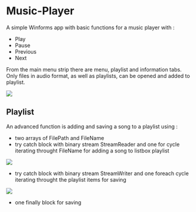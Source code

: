 # Music-Player

A simple Winforms app with basic functions for a music player with :
 - Play
 - Pause
 - Previous
 - Next
 
From the main menu strip there are menu, playlist and information tabs.  
Only files in audio format, as well as playlists, can be opened and added to playlist.

 <img src="https://image.ibb.co/csBx89/musicplayerplaylist.png">



## Playlist

An advanced function is adding and saving a song to a playlist using :
 - two arrays of FilePath and FileName
 - try catch block with binary stream StreamReader and one for cycle    
 iterating throught FileName for adding a song to listbox playlist
 
 
  <img src="https://image.ibb.co/iP5Qd9/carbon.png">	
 
		 
		 
 - try catch block with binary stream StreamWriter and one foreach cycle iterating throught the playlist items for saving
 
  <img src="https://image.ibb.co/bNaDWU/carbon_1.png">
	         

		     
 - one finally block for saving

